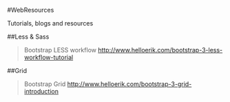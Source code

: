 #WebResources

Tutorials, blogs and resources

##Less & Sass
> Bootstrap LESS workflow
> http://www.helloerik.com/bootstrap-3-less-workflow-tutorial

##Grid
> Bootstrap Grid
> http://www.helloerik.com/bootstrap-3-grid-introduction
